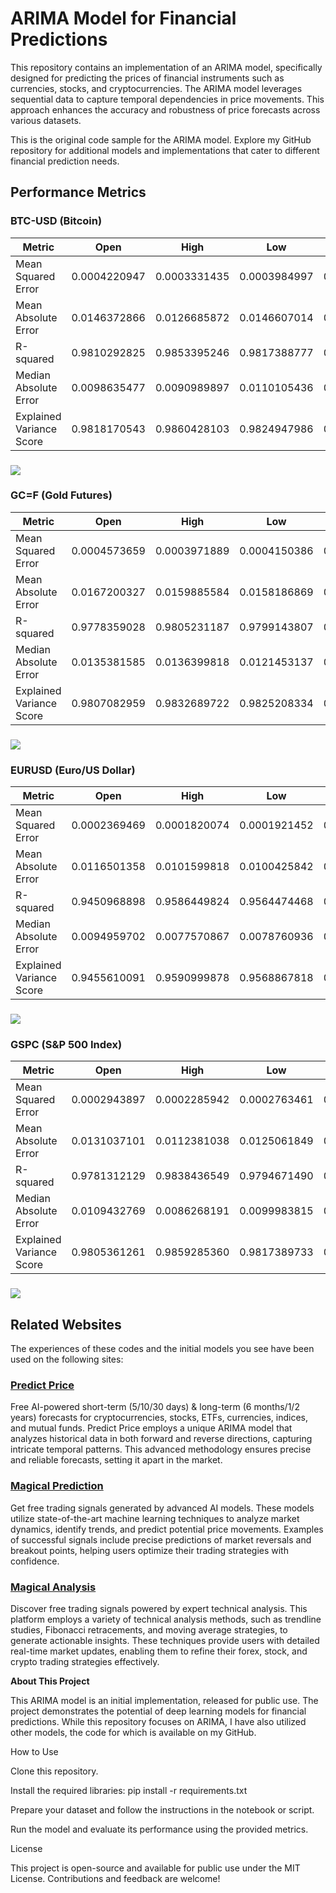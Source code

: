 # **ARIMA Model for Financial Predictions**



This repository contains an implementation of an ARIMA model, specifically designed for predicting the prices of financial instruments such as currencies, stocks, and cryptocurrencies. The ARIMA model leverages sequential data to capture temporal dependencies in price movements. This approach enhances the accuracy and robustness of price forecasts across various datasets.

This is the original code sample for the ARIMA model. Explore my GitHub repository for additional models and implementations that cater to different financial prediction needs.



## **Performance Metrics**

### 

### **BTC-USD (Bitcoin)**

| Metric | Open | High | Low | Close |
| ----- | ----- | ----- | ----- | ----- |
| Mean Squared Error | 0.0004220947 | 0.0003331435 | 0.0003984997 | 0.0004212805 |
| Mean Absolute Error | 0.0146372866 | 0.0126685872 | 0.0146607014 | 0.0146472946 |
| R-squared | 0.9810292825 | 0.9853395246 | 0.9817388777 | 0.9815021491 |
| Median Absolute Error | 0.0098635477 | 0.0090989897 | 0.0110105436 | 0.0099024771 |
| Explained Variance Score | 0.9818170543 | 0.9860428103 | 0.9824947986 | 0.9822664621 |


### **![][image1]**

### **GC=F (Gold Futures)**

| Metric | Open | High | Low | Close |
| ----- | ----- | ----- | ----- | ----- |
| Mean Squared Error | 0.0004573659 | 0.0003971889 | 0.0004150386 | 0.0004928941 |
| Mean Absolute Error | 0.0167200327 | 0.0159885584 | 0.0158186869 | 0.0180250496 |
| R-squared | 0.9778359028 | 0.9805231187 | 0.9799143807 | 0.9758534936 |
| Median Absolute Error | 0.0135381585 | 0.0136399818 | 0.0121453137 | 0.0159585536 |
| Explained Variance Score | 0.9807082959 | 0.9832689722 | 0.9825208334 | 0.9786981397 |


### **![][image2]**

### **EURUSD (Euro/US Dollar)**


| Metric | Open | High | Low | Close |
| ----- | ----- | ----- | ----- | ----- |
| Mean Squared Error | 0.0002369469 | 0.0001820074 | 0.0001921452 | 0.0002373472 |
| Mean Absolute Error | 0.0116501358 | 0.0101599818 | 0.0100425842 | 0.0116962016 |
| R-squared | 0.9450968898 | 0.9586449824 | 0.9564474468 | 0.9451307259 |
| Median Absolute Error | 0.0094959702 | 0.0077570867 | 0.0078760936 | 0.0094959108 |
| Explained Variance Score | 0.9455610091 | 0.9590999878 | 0.9568867818 | 0.9456283529 |


### 

### **![][image3]**

### **GSPC (S\&P 500 Index)**


| Metric | Open | High | Low | Close |
| ----- | ----- | ----- | ----- | ----- |
| Mean Squared Error | 0.0002943897 | 0.0002285942 | 0.0002763461 | 0.0003238685 |
| Mean Absolute Error | 0.0131037101 | 0.0112381038 | 0.0125061849 | 0.0138794599 |
| R-squared | 0.9781312129 | 0.9838436549 | 0.9794671490 | 0.9771475967 |
| Median Absolute Error | 0.0109432769 | 0.0086268191 | 0.0099983815 | 0.0114295848 |
| Explained Variance Score | 0.9805361261 | 0.9859285360 | 0.9817389733 | 0.9797225138 |


### **![][image4]**

## **Related Websites**


The experiences of these codes and the initial models you see have been used on the following sites:

### [**Predict Price**](https://predict-price.com/)

Free AI-powered short-term (5/10/30 days) & long-term (6 months/1/2 years) forecasts for cryptocurrencies, stocks, ETFs, currencies, indices, and mutual funds. Predict Price employs a unique ARIMA model that analyzes historical data in both forward and reverse directions, capturing intricate temporal patterns. This advanced methodology ensures precise and reliable forecasts, setting it apart in the market.

### [**Magical Prediction**](https://magicalprediction.com/)

Get free trading signals generated by advanced AI models. These models utilize state-of-the-art machine learning techniques to analyze market dynamics, identify trends, and predict potential price movements. Examples of successful signals include precise predictions of market reversals and breakout points, helping users optimize their trading strategies with confidence.

### [**Magical Analysis**](https://magicalanalysis.com/)

Discover free trading signals powered by expert technical analysis. This platform employs a variety of technical analysis methods, such as trendline studies, Fibonacci retracements, and moving average strategies, to generate actionable insights. These techniques provide users with detailed real-time market updates, enabling them to refine their forex, stock, and crypto trading strategies effectively.

**About This Project**

This ARIMA model is an initial implementation, released for public use. The project demonstrates the potential of deep learning models for financial predictions. While this repository focuses on ARIMA, I have also utilized other models, the code for which is available on my GitHub.

How to Use

Clone this repository.

Install the required libraries: pip install \-r requirements.txt

Prepare your dataset and follow the instructions in the notebook or script.

Run the model and evaluate its performance using the provided metrics.

License

This project is open-source and available for public use under the MIT License. Contributions and feedback are welcome\!

[image1]: <https://raw.githubusercontent.com/taleblou/ARIMA-Price-Prediction/refs/heads/main/Plot/ARIMA_BTC-USD.png>
[image2]: <https://raw.githubusercontent.com/taleblou/ARIMA-Price-Prediction/refs/heads/main/Plot/ARIMA_GC%3DF.png>
[image3]: <https://raw.githubusercontent.com/taleblou/ARIMA-Price-Prediction/refs/heads/main/Plot/ARIMA_EURUSD%3DX.png>
[image4]: <https://raw.githubusercontent.com/taleblou/ARIMA-Price-Prediction/refs/heads/main/Plot/ARIMA_%5EGSPC.png>
